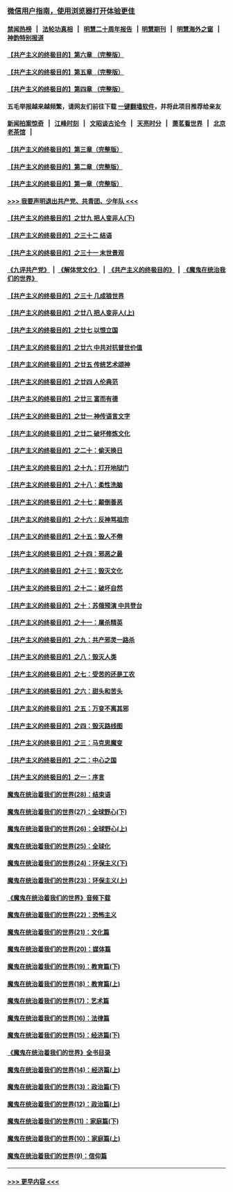 ### [微信用户指南，使用浏览器打开体验更佳](https://github.com/gfw-breaker/banned-news1/blob/master/indexes/wechat-guide.md?t=0)
#### [禁闻热榜](热点新闻.md?t=0)  &nbsp;&nbsp;|&nbsp;&nbsp; [法轮功真相](https://github.com/gfw-breaker/truth/blob/master/README.md?t=0) &nbsp;&nbsp;|&nbsp;&nbsp; [明慧二十周年报告](https://github.com/gfw-breaker/mh-reports/blob/master/README.md?t=0) &nbsp;&nbsp;|&nbsp;&nbsp;[明慧期刊](https://github.com/gfw-breaker/mh-qikan) &nbsp;&nbsp;|&nbsp;&nbsp; [明慧海外之窗](https://github.com/gfw-breaker/mh-news/blob/master/README.md?t=0) &nbsp;&nbsp;|&nbsp;&nbsp; [神韵特别报道](https://github.com/gfw-breaker/mh-news/blob/master/shenyun.md?t=0)
#### [【共产主义的终极目的】第六章 （完整版）](../pages/nsc422/n11428913.md?t=02081544) 
#### [【共产主义的终极目的】第五章 （完整版）](../pages/nsc422/n11428912.md?t=02081544) 
#### [【共产主义的终极目的】第四章 （完整版）](../pages/nsc422/n11428907.md?t=02081544) 
#### 五毛举报越来越频繁，请网友们前往下载 [一键翻墙软件](https://github.com/gfw-breaker/ssr-accounts)，并将此项目推荐给亲友
#### [新闻拍案惊奇](https://github.com/gfw-breaker/banned-news1/blob/master/pages/link4.md) &nbsp;&nbsp;|&nbsp;&nbsp; [江峰时刻](https://github.com/gfw-breaker/banned-news1/blob/master/pages/link4.md) &nbsp;&nbsp;|&nbsp;&nbsp; [文昭谈古论今](https://github.com/gfw-breaker/banned-news1/blob/master/pages/link4.md) &nbsp;&nbsp;|&nbsp;&nbsp; [天亮时分](https://github.com/gfw-breaker/banned-news1/blob/master/pages/link4.md) &nbsp;&nbsp;|&nbsp;&nbsp; [萧茗看世界](https://github.com/gfw-breaker/banned-news1/blob/master/pages/link4.md) &nbsp;&nbsp;|&nbsp;&nbsp; [北京老茶馆](https://github.com/gfw-breaker/banned-news1/blob/master/pages/link4.md) &nbsp;&nbsp;|&nbsp;&nbsp; 
#### [【共产主义的终极目的】第三章（完整版）](../pages/nsc422/n11428848.md?t=02081544) 
#### [【共产主义的终极目的】第二章（完整版）](../pages/nsc422/n11428831.md?t=02081544) 
#### [【共产主义的终极目的】第一章（完整版）](../pages/nsc422/n11417651.md?t=02081544) 
#### [>>> 我要声明退出共产党、共青团、少年队 <<<](https://github.com/begood0513/goodnews/blob/master/quit/letter.md) 
#### [【共产主义的终极目的】之廿九 把人变非人(下)](../pages/nsc422/n11344140.md?t=02081544) 
#### [【共产主义的终极目的】之三十二 结语](../pages/nsc422/n11360535.md?t=02081544) 
#### [【共产主义的终极目的】之三十一 末世景观](../pages/nsc422/n11351129.md?t=02081544) 
#### [《九评共产党》](https://github.com/begood0513/9ping.md/blob/master/README.md) &nbsp;|&nbsp; [《解体党文化》](../../../../jtdwh.md/blob/master/README.md)  &nbsp;|&nbsp; [《共产主义的终极目的》](../../../../gczydzjmd.md/blob/master/README.md) &nbsp;|&nbsp; [《魔鬼在统治我们的世界》](../../../../mgztzwmdsj.md/blob/master/README.md) 
#### [【共产主义的终极目的】之三十 几成狼世界](../pages/nsc422/n11348280.md?t=02081544) 
#### [【共产主义的终极目的】之廿八 把人变非人(上)](../pages/nsc422/n11340492.md?t=02081544) 
#### [【共产主义的终极目的】之廿七 以恨立国](../pages/nsc422/n11336944.md?t=02081544) 
#### [【共产主义的终极目的】之廿六 中共对抗普世价值](../pages/nsc422/n11324785.md?t=02081544) 
#### [【共产主义的终极目的】之廿五 传统艺术颂神](../pages/nsc422/n11296396.md?t=02081544) 
#### [【共产主义的终极目的】之廿四 人伦典范](../pages/nsc422/n11296397.md?t=02081544) 
#### [【共产主义的终极目的】之廿三 富而有德](../pages/nsc422/n11283598.md?t=02081544) 
#### [【共产主义的终极目的】之廿一 神传语言文字](../pages/nsc422/n11263265.md?t=02081544) 
#### [【共产主义的终极目的】之廿二 破坏修炼文化](../pages/nsc422/n11245728.md?t=02081544) 
#### [【共产主义的终极目的】之二十：偷天换日](../pages/nsc422/n11238846.md?t=02081544) 
#### [【共产主义的终极目的】之十九：打开地狱门](../pages/nsc422/n11206376.md?t=02081544) 
#### [【共产主义的终极目的】之十八：柔性洗脑](../pages/nsc422/n11199994.md?t=02081544) 
#### [【共产主义的终极目的】之十七：颠倒善恶](../pages/nsc422/n11179782.md?t=02081544) 
#### [【共产主义的终极目的】之十六：反神骂祖宗](../pages/nsc422/n11166798.md?t=02081544) 
#### [【共产主义的终极目的】之十五：毁人不倦](../pages/nsc422/n11166792.md?t=02081544) 
#### [【共产主义的终极目的】之十四：邪恶之最](../pages/nsc422/n11150249.md?t=02081544) 
#### [【共产主义的终极目的】之十三：毁灭文化](../pages/nsc422/n11135227.md?t=02081544) 
#### [【共产主义的终极目的】之十二：破坏自然](../pages/nsc422/n11135214.md?t=02081544) 
#### [【共产主义的终极目的】之十：苏俄预演 中共登台](../pages/nsc422/n11118424.md?t=02081544) 
#### [【共产主义的终极目的】之十一：屠杀精英](../pages/nsc422/n11118442.md?t=02081544) 
#### [【共产主义的终极目的】之九：共产邪灵一路杀](../pages/nsc422/n11114139.md?t=02081544) 
#### [【共产主义的终极目的】之八：毁灭人类](../pages/nsc422/n11108503.md?t=02081544) 
#### [【共产主义的终极目的】之七：受苦的还是工农](../pages/nsc422/n11101809.md?t=02081544) 
#### [【共产主义的终极目的】之六：甜头和苦头](../pages/nsc422/n11096971.md?t=02081544) 
#### [【共产主义的终极目的】之五：万变不离其邪](../pages/nsc422/n11091285.md?t=02081544) 
#### [【共产主义的终极目的】之四：毁灭路线图](../pages/nsc422/n11086284.md?t=02081544) 
#### [【共产主义的终极目的】之三：马克思魔变](../pages/nsc422/n11061941.md?t=02081544) 
#### [【共产主义的终极目的】之二：中心之国](../pages/nsc422/n11047728.md?t=02081544) 
#### [【共产主义的终极目的】之一：序言](../pages/nsc422/n11086077.md?t=02081544) 
#### [魔鬼在统治着我们的世界(28)：结束语](../pages/nsc422/n10936246.md?t=02081544) 
#### [魔鬼在统治着我们的世界(27)：全球野心(下)](../pages/nsc422/n10928319.md?t=02081544) 
#### [魔鬼在统治着我们的世界(26)：全球野心(上)](../pages/nsc422/n10900318.md?t=02081544) 
#### [魔鬼在统治着我们的世界(25)：全球化](../pages/nsc422/n10788205.md?t=02081544) 
#### [魔鬼在统治着我们的世界(24)：环保主义(下)](../pages/nsc422/n10695307.md?t=02081544) 
#### [魔鬼在统治着我们的世界(23)：环保主义(上)](../pages/nsc422/n10688613.md?t=02081544) 
#### [《魔鬼在统治着我们的世界》音频下载](../pages/nsc422/n10635553.md?t=02081544) 
#### [魔鬼在统治着我们的世界(22)：恐怖主义](../pages/nsc422/n10614727.md?t=02081544) 
#### [魔鬼在统治着我们的世界(21)：文化篇](../pages/nsc422/n10597706.md?t=02081544) 
#### [魔鬼在统治着我们的世界(20)：媒体篇](../pages/nsc422/n10586579.md?t=02081544) 
#### [魔鬼在统治着我们的世界(19)：教育篇(下)](../pages/nsc422/n10564808.md?t=02081544) 
#### [魔鬼在统治着我们的世界(18)：教育篇(上)](../pages/nsc422/n10526970.md?t=02081544) 
#### [魔鬼在统治着我们的世界(17)：艺术篇](../pages/nsc422/n10499093.md?t=02081544) 
#### [魔鬼在统治着我们的世界(16)：法律篇](../pages/nsc422/n10485969.md?t=02081544) 
#### [魔鬼在统治着我们的世界(15)：经济篇(下)](../pages/nsc422/n10469975.md?t=02081544) 
#### [《魔鬼在统治着我们的世界》全书目录](../pages/nsc422/n10464261.md?t=02081544) 
#### [魔鬼在统治着我们的世界(14)：经济篇(上)](../pages/nsc422/n10457370.md?t=02081544) 
#### [魔鬼在统治着我们的世界(13)：政治篇(下)](../pages/nsc422/n10448270.md?t=02081544) 
#### [魔鬼在统治着我们的世界(12)：政治篇(上)](../pages/nsc422/n10444576.md?t=02081544) 
#### [魔鬼在统治着我们的世界(11)：家庭篇(下)](../pages/nsc422/n10440961.md?t=02081544) 
#### [魔鬼在统治着我们的世界(10)：家庭篇(上)](../pages/nsc422/n10435448.md?t=02081544) 
#### [魔鬼在统治着我们的世界(9)：信仰篇](../pages/nsc422/n10432159.md?t=02081544) 

----
#### [ >>> 更早内容 <<< ](../indexes/nsc422-earlier.md)
